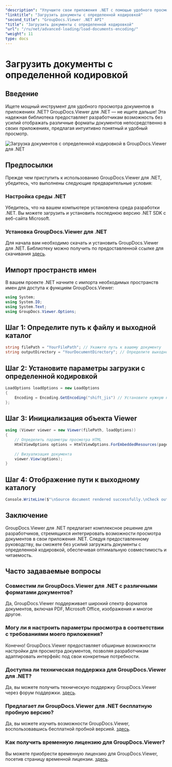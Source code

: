 ```yaml
---
"description": "Улучшите свои приложения .NET с помощью удобного просмотра документов с помощью GroupDocs.Viewer для .NET. Легко загружайте документы с определенной кодировкой и настраивайте просмотр."
"linktitle": "Загрузить документы с определенной кодировкой"
"second_title": "GroupDocs.Viewer .NET API"
"title": "Загрузить документы с определенной кодировкой"
"url": "/ru/net/advanced-loading/load-documents-encoding/"
"weight": 11
type: docs
---
```

# Загрузить документы с определенной кодировкой

## Введение
Ищете мощный инструмент для удобного просмотра документов в приложениях .NET? GroupDocs.Viewer для .NET — не ищите дальше! Эта надежная библиотека предоставляет разработчикам возможность без усилий отображать различные форматы документов непосредственно в своих приложениях, предлагая интуитивно понятный и удобный просмотр.

![Загрузка документов с определенной кодировкой в GroupDocs.Viewer для .NET](/viewer/advanced-loading/load-documents-specific-encoding-img.png)

## Предпосылки
Прежде чем приступить к использованию GroupDocs.Viewer для .NET, убедитесь, что выполнены следующие предварительные условия:
### Настройка среды .NET
Убедитесь, что на вашем компьютере установлена среда разработки .NET. Вы можете загрузить и установить последнюю версию .NET SDK с веб-сайта Microsoft.
### Установка GroupDocs.Viewer для .NET
Для начала вам необходимо скачать и установить GroupDocs.Viewer для .NET. Библиотеку можно получить по предоставленной ссылке для скачивания [здесь](https://releases.groupdocs.com/viewer/net/).

## Импорт пространств имен
В вашем проекте .NET начните с импорта необходимых пространств имен для доступа к функциям GroupDocs.Viewer:
```csharp
using System;
using System.IO;
using System.Text;
using GroupDocs.Viewer.Options;
```

## Шаг 1: Определите путь к файлу и выходной каталог
```csharp
string filePath = "YourFilePath"; // Укажите путь к вашему документу
string outputDirectory = "YourDocumentDirectory"; // Определите выходной каталог для визуализированных страниц.
```
## Шаг 2: Установите параметры загрузки с определенной кодировкой
```csharp
LoadOptions loadOptions = new LoadOptions
{
    Encoding = Encoding.GetEncoding("shift_jis") // Установите нужную кодировку (например, shift_jis)
};
```
## Шаг 3: Инициализация объекта Viewer
```csharp
using (Viewer viewer = new Viewer(filePath, loadOptions))
{
    // Определить параметры просмотра HTML
    HtmlViewOptions options = HtmlViewOptions.ForEmbeddedResources(pageFilePathFormat);
    
    // Визуализация документа
    viewer.View(options);
}
```
## Шаг 4: Отображение пути к выходному каталогу
```csharp
Console.WriteLine($"\nSource document rendered successfully.\nCheck output in {outputDirectory}.");
```

## Заключение
GroupDocs.Viewer для .NET предлагает комплексное решение для разработчиков, стремящихся интегрировать возможности просмотра документов в свои приложения .NET. Следуя предоставленному руководству, вы сможете без усилий загружать документы с определенной кодировкой, обеспечивая оптимальную совместимость и читаемость.
## Часто задаваемые вопросы
### Совместим ли GroupDocs.Viewer для .NET с различными форматами документов?
Да, GroupDocs.Viewer поддерживает широкий спектр форматов документов, включая PDF, Microsoft Office, изображения и многое другое.
### Могу ли я настроить параметры просмотра в соответствии с требованиями моего приложения?
Конечно! GroupDocs.Viewer предоставляет обширные возможности настройки для просмотра документов, позволяя разработчикам адаптировать интерфейс под свои конкретные потребности.
### Доступна ли техническая поддержка для GroupDocs.Viewer для .NET?
Да, вы можете получить техническую поддержку GroupDocs.Viewer через форум поддержки. [здесь](https://forum.groupdocs.com/c/viewer/9).
### Предлагает ли GroupDocs.Viewer для .NET бесплатную пробную версию?
Да, вы можете изучить возможности GroupDocs.Viewer, воспользовавшись бесплатной пробной версией. [здесь](https://releases.groupdocs.com/).
### Как получить временную лицензию для GroupDocs.Viewer?
Вы можете приобрести временную лицензию для GroupDocs.Viewer, посетив страницу временной лицензии. [здесь](https://purchase.groupdocs.com/temporary-license/).